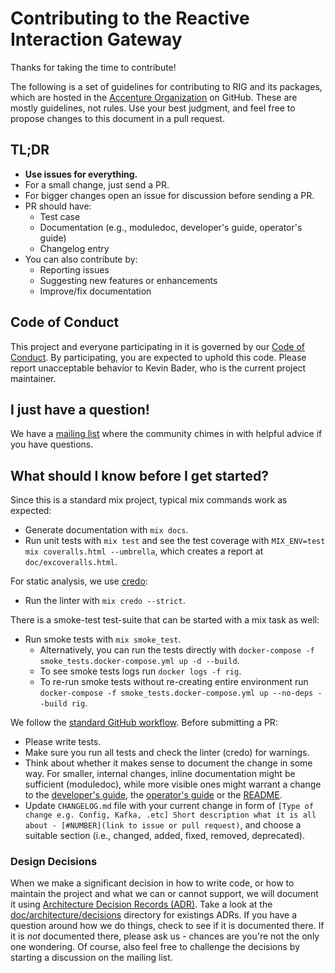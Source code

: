 # Contributing to the Reactive Interaction Gateway

Thanks for taking the time to contribute!

The following is a set of guidelines for contributing to RIG and its packages, which are hosted
in the [Accenture Organization](https://github.com/accenture) on GitHub. These are mostly
guidelines, not rules. Use your best judgment, and feel free to propose changes to this document
in a pull request.

## TL;DR

- **Use issues for everything.**
- For a small change, just send a PR.
- For bigger changes open an issue for discussion before sending a PR.
- PR should have:
  - Test case
  - Documentation (e.g., moduledoc, developer's guide, operator's guide)
  - Changelog entry
- You can also contribute by:
  - Reporting issues
  - Suggesting new features or enhancements
  - Improve/fix documentation

## Code of Conduct

This project and everyone participating in it is governed by our
[Code of Conduct](CODE_OF_CONDUCT.md). By participating, you are expected to uphold this code.
Please report unacceptable behavior to Kevin Bader, who is the current project maintainer.

## I just have a question!

We have a [mailing list](https://groups.google.com/d/forum/reactive-interaction-gateway) where
the community chimes in with helpful advice if you have questions.

## What should I know before I get started?

Since this is a standard mix project, typical mix commands work as expected:

- Generate documentation with `mix docs`.
- Run unit tests with `mix test` and see the test coverage with
  `MIX_ENV=test mix coveralls.html --umbrella`, which creates a report at `doc/excoveralls.html`.

For static analysis, we use [credo](https://github.com/rrrene/credo):

- Run the linter with `mix credo --strict`.

There is a smoke-test test-suite that can be started with a mix task as well:

- Run smoke tests with `mix smoke_test`.
  - Alternatively, you can run the tests directly with `docker-compose -f smoke_tests.docker-compose.yml up -d --build`.
  - To see smoke tests logs run `docker logs -f rig`.
  - To re-run smoke tests without re-creating entire environment run `docker-compose -f smoke_tests.docker-compose.yml up --no-deps --build rig`.

We follow the [standard GitHub workflow](https://guides.github.com/introduction/flow/).
Before submitting a PR:

- Please write tests.
- Make sure you run all tests and check the linter (credo) for warnings.
- Think about whether it makes sense to document the change in some way. For smaller, internal changes, inline documentation might be sufficient (moduledoc), while more visible ones might warrant a change to the [developer's guide](docs/rig-dev-guide.md), the [operator's guide](docs/rig-ops-guide.md) or the [README](./README.md).
- Update `CHANGELOG.md` file with your current change in form of `[Type of change e.g. Config, Kafka, .etc] Short description what it is all about - [#NUMBER](link to issue or pull request)`, and choose a suitable section (i.e., changed, added, fixed, removed, deprecated).

### Design Decisions

When we make a significant decision in how to write code, or how to maintain the project and
what we can or cannot support, we will document it using
[Architecture Decision Records (ADR)](http://thinkrelevance.com/blog/2011/11/15/documenting-architecture-decisions).
Take a look at the [doc/architecture/decisions](doc/architecture/decisions/) directory for
existings ADRs. If you have a question around how we do things, check to see if it is documented
there. If it is *not* documented there, please ask us - chances are you're not the only one
wondering. Of course, also feel free to challenge the decisions by starting a discussion on the
mailing list.
